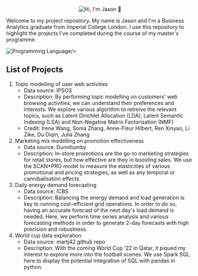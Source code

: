 <p align="center">
  <img src="https://github.com/jad-22/business_analytics/blob/main/assets/jason_gif_cover_photo.gif" alt="Hi, I'm Jason 👋">
</p>

Welcome to my project repository. My name is Jason and I'm a Business Analytics graduate from Imperial College London. I use this repository to highlight the projects I've completed during the course of my master's programme.

<img src="https://github-readme-tech-stack.vercel.app/api/cards?title=Programming+Language&fontSize=16&lineCount=1&width=1000&line1=python%2Cpython%2C7c7fe6%3Brstudio%2CR%2C8b70e2%3Bpostgresql%2Csql%2C9584ea%3B" alt="Programming Language" />/>

## List of Projects

1. Topic modelling of user web activities
   * Data source: IPSOS
   * Description: By performing topic modelling on customers' web browsing activities, we can understand their preferences and interests. We explore various algorithm to retreive the relevant topics, such as Latent Dirichlet Allocation (LDA), Latent Semantic Indexing (LSA) and Non-Negative Matrix Factorisation (NMF)
   * Credit: Irene Wang, Sonia Zhang, Anne-Fleur Hilbert, Ren Xinyao, Li Zike, Du Diqin, Julia Zhang
2. Marketing mix modelling on promotion effectiveness
   * Data source: Dunnhumby
   * Description: In-store promotions are the go-to marketing strategies for retail stores, but how effective are they in boosting sales. We use the SCAN\*PRO model to measure the elasticities of various promotional and pricing strategies, as well as any temporal or cannibalisation effects
3. Daily energy demand forecasting
   * Data source: ICBS
   * Description: Balancing the energy demand and load generation is key to running cost-efficient grid operations. In order to do so, having an accurate forecast of the next day's load demand is needed. Here, we perform time series analysis and various forecasting methods in order to generate 2-day forecasts with high precision and robustness.
4. World cup data exploration
   * Data source: martj42 github repo
   * Description: With the coming World Cup '22 in Qatar, it piqued my interest to explore more into the football scenes. We use Spark SQL here to display the potential integration of SQL with pandas in python.
